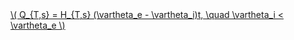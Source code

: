 <a href="/eco2_guide_center/1.%20ECO2%20Logic%20Guide/Hee1_Equation_List.html" class="equation-link" target="_blank" rel="noopener noreferrer">
  \( Q_{T,s} = H_{T,s} (\vartheta_e - \vartheta_i)t, \quad \vartheta_i < \vartheta_e \) 
</a>
